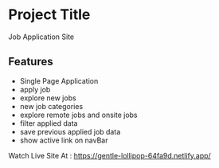 
# Project Title

Job Application Site


## Features

- Single Page Application
- apply job
- explore new jobs
- new job categories
- explore remote jobs and onsite jobs
- filter applied data 
- save previous applied job data
- show active link on navBar


Watch Live Site At : https://gentle-lollipop-64fa9d.netlify.app/

